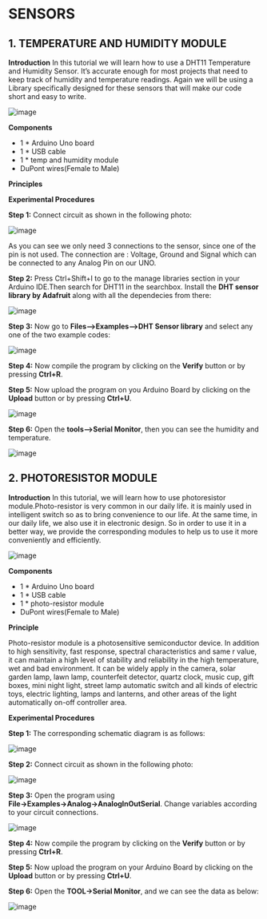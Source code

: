 # SENSORS
## 1. TEMPERATURE AND HUMIDITY MODULE
**Introduction**
In this tutorial we will learn how to use a DHT11 Temperature and Humidity Sensor.
It’s accurate enough for most projects that need to keep track of humidity and
temperature readings.
Again we will be using a Library specifically designed for these sensors that will make our
code short and easy to write.

![image](/tandh.jpg)

**Components**
- 1 * Arduino Uno board
- 1 * USB cable
- 1 * temp and humidity module
- DuPont wires(Female to Male)

**Principles**

**Experimental Procedures**

**Step 1:**  Connect circuit as shown in the following photo:

![image](/tandh2.jpg)

As you can see we only need 3 connections to the sensor, since one of the pin is not used.
The connection are : Voltage, Ground and Signal which can be connected to any Analog
Pin on our UNO.

**Step 2:**  Press Ctrl+Shift+I to go to the manage libraries section in your Arduino IDE.Then search for DHT11 in the searchbox.
Install the **DHT sensor library by Adafruit** along with all the dependecies from there:

![image](/dhtlib.jpg)

**Step 3:**   Now go to **Files-->Examples-->DHT Sensor library** and select any one of the two example codes:

![image](/dhtex.PNG)

**Step 4:**  Now compile the program by clicking on the **Verify** button or by pressing **Ctrl+R**.

**Step 5:**  Now upload the program on you Arduino Board by clicking on the **Upload** button or by pressing **Ctrl+U**.

![image](/dhtsave.jpg)

**Step 6:**  Open the **tools-->Serial Monitor**, then you can see the humidity and temperature.

![image](/dhtser.jpg)

## 2. PHOTORESISTOR MODULE
**Introduction**
In this tutorial, we will learn how to use photoresistor module.Photo-resistor is very common in our daily life. it is mainly used in intelligent switch so as to bring convenience to our life. At the same time, in our daily life, we also use it in electronic 
design. So in order to use it in a better way, we provide the corresponding modules to help us to use it more conveniently and efficiently.

![image](/photosensor.PNG)

**Components**

- 1 * Arduino Uno board
- 1 * USB cable
- 1 * photo-resistor module
- DuPont wires(Female to Male)

**Principle**

Photo-resistor module is a photosensitive semiconductor device. In addition to high sensitivity, fast response, spectral characteristics and same r value, it can maintain a high level of stability and reliability in the high temperature, wet and bad environment. It can be  widely apply in the camera, solar garden lamp, lawn lamp, counterfeit detector, quartz clock, music cup, gift boxes, mini night light, street lamp automatic switch and all kinds of electric toys, electric lighting, lamps and lanterns, and other areas of the light automatically on-off controller area.

**Experimental Procedures**

**Step 1:** The corresponding schematic diagram is as follows:

![image](phconn.PNG)

**Step 2:** Connect circuit as shown in the following photo:

![image](phcircuit.PNG)

**Step 3:** Open the program using **File→Examples→Analog→AnalogInOutSerial**. Change variables according to your circuit connections.

![image](phprogram.png)

**Step 4:**  Now compile the program by clicking on the **Verify** button or by pressing **Ctrl+R**.

**Step 5:** Now upload the program on your Arduino Board by clicking on the **Upload** button or by pressing **Ctrl+U**.

**Step 6:** Open the **TOOL→Serial Monitor**, and we can see the data as below:

![image](phreading.PNG)
